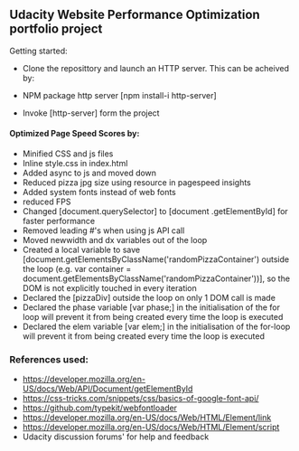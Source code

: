 ## Udacity Website Performance Optimization portfolio project

Getting started:
* Clone the reposittory and launch an HTTP server. This can be acheived by:

* NPM package http server [npm install-i http-server]
* Invoke [http-server] form the project

#### Optimized Page Speed Scores by:
* Minified CSS and js files
* Inline style.css in index.html
* Added async to js and moved down
* Reduced pizza jpg size using resource in pagespeed insights
* Added system fonts instead of web fonts
* reduced FPS 
* Changed [document.querySelector] to [document .getElementById] for faster performance
* Removed leading #'s when using js API call
* Moved newwidth and dx variables out of the loop
* Created a local variable to save [document.getElementsByClassName('randomPizzaContainer') outside the loop (e.g. var container = document.getElementsByClassName('randomPizzaContainer'))], so the DOM is not explicitly touched in every iteration
* Declared the [pizzaDiv] outside the loop on only 1 DOM call is made
* Declared the phase variable [var phase;] in the initialisation of the for loop will prevent it from being created every time the loop is executed 
* Declared the elem variable [var elem;] in the initialisation of the for-loop will prevent it from being created every time the loop is executed 


### References used:
* https://developer.mozilla.org/en-US/docs/Web/API/Document/getElementById
* https://css-tricks.com/snippets/css/basics-of-google-font-api/ 
* https://github.com/typekit/webfontloader
* https://developer.mozilla.org/en-US/docs/Web/HTML/Element/link 
* https://developer.mozilla.org/en-US/docs/Web/HTML/Element/script
* Udacity discussion forums' for help and feedback 
